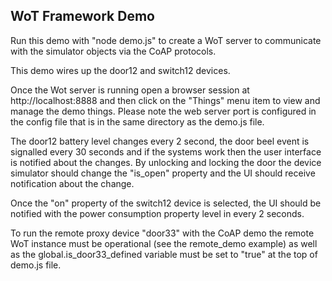 ﻿## WoT Framework Demo 

Run this demo with "node demo.js" to create a WoT server to communicate with the simulator objects via the CoAP protocols.

This demo wires up the door12 and switch12 devices.

Once the Wot server is running open a browser session at http://localhost:8888 and then click on the "Things" menu item to view and manage the demo things.
Please note the web server port is configured in the config file that is in the same directory as the demo.js file.

The door12 battery level changes every 2 second, the door beel event is signalled every 30 seconds and if the systems work then the user interface is notified about the changes. By unlocking and locking the door the device simulator should change the "is_open" property and the UI should receive notification about the change.

Once the "on" property of the switch12 device is selected, the UI should be notified with the power consumption property level in every 2 seconds. 

To run the remote proxy device "door33" with the CoAP demo the remote WoT instance must be operational (see the remote_demo example) as well as the global.is_door33_defined variable must be set to "true" at the top of demo.js file.




